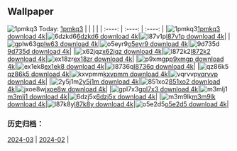 ## Wallpaper
![1pmkq3](https://w.wallhaven.cc/full/1p/wallhaven-1pmkq3.png) Today: [1pmkq3](https://th.wallhaven.cc/small/1p/1pmkq3.jpg)
|      |      |      |
| :----: | :----: | :----: |
|![1pmkq3](https://th.wallhaven.cc/small/1p/1pmkq3.jpg)[1pmkq3 download 4k](https://wallhaven.cc/w/1pmkq3)|![6dzkd6](https://th.wallhaven.cc/small/6d/6dzkd6.jpg)[6dzkd6 download 4k](https://wallhaven.cc/w/6dzkd6)|![l87v1p](https://th.wallhaven.cc/small/l8/l87v1p.jpg)[l87v1p download 4k](https://wallhaven.cc/w/l87v1p)|
|![gplw63](https://th.wallhaven.cc/small/gp/gplw63.jpg)[gplw63 download 4k](https://wallhaven.cc/w/gplw63)|![o5eyr9](https://th.wallhaven.cc/small/o5/o5eyr9.jpg)[o5eyr9 download 4k](https://wallhaven.cc/w/o5eyr9)|![9d735d](https://th.wallhaven.cc/small/9d/9d735d.jpg)[9d735d download 4k](https://wallhaven.cc/w/9d735d)|
|![x62jqz](https://th.wallhaven.cc/small/x6/x62jqz.jpg)[x62jqz download 4k](https://wallhaven.cc/w/x62jqz)|![l872k2](https://th.wallhaven.cc/small/l8/l872k2.jpg)[l872k2 download 4k](https://wallhaven.cc/w/l872k2)|![ex18zr](https://th.wallhaven.cc/small/ex/ex18zr.jpg)[ex18zr download 4k](https://wallhaven.cc/w/ex18zr)|
|![p9xmgp](https://th.wallhaven.cc/small/p9/p9xmgp.jpg)[p9xmgp download 4k](https://wallhaven.cc/w/p9xmgp)|![ex1ek8](https://th.wallhaven.cc/small/ex/ex1ek8.jpg)[ex1ek8 download 4k](https://wallhaven.cc/w/ex1ek8)|![l8736q](https://th.wallhaven.cc/small/l8/l8736q.jpg)[l8736q download 4k](https://wallhaven.cc/w/l8736q)|
|![qz86k5](https://th.wallhaven.cc/small/qz/qz86k5.jpg)[qz86k5 download 4k](https://wallhaven.cc/w/qz86k5)|![kxvpmm](https://th.wallhaven.cc/small/kx/kxvpmm.jpg)[kxvpmm download 4k](https://wallhaven.cc/w/kxvpmm)|![vqrvvp](https://th.wallhaven.cc/small/vq/vqrvvp.jpg)[vqrvvp download 4k](https://wallhaven.cc/w/vqrvvp)|
|![2y5j1m](https://th.wallhaven.cc/small/2y/2y5j1m.jpg)[2y5j1m download 4k](https://wallhaven.cc/w/2y5j1m)|![851xo2](https://th.wallhaven.cc/small/85/851xo2.jpg)[851xo2 download 4k](https://wallhaven.cc/w/851xo2)|![jxoe8w](https://th.wallhaven.cc/small/jx/jxoe8w.jpg)[jxoe8w download 4k](https://wallhaven.cc/w/jxoe8w)|
|![gpl7x3](https://th.wallhaven.cc/small/gp/gpl7x3.jpg)[gpl7x3 download 4k](https://wallhaven.cc/w/gpl7x3)|![m3mlj1](https://th.wallhaven.cc/small/m3/m3mlj1.jpg)[m3mlj1 download 4k](https://wallhaven.cc/w/m3mlj1)|![6dzj5x](https://th.wallhaven.cc/small/6d/6dzj5x.jpg)[6dzj5x download 4k](https://wallhaven.cc/w/6dzj5x)|
|![m3m9lk](https://th.wallhaven.cc/small/m3/m3m9lk.jpg)[m3m9lk download 4k](https://wallhaven.cc/w/m3m9lk)|![l87k8y](https://th.wallhaven.cc/small/l8/l87k8y.jpg)[l87k8y download 4k](https://wallhaven.cc/w/l87k8y)|![o5e2d5](https://th.wallhaven.cc/small/o5/o5e2d5.jpg)[o5e2d5 download 4k](https://wallhaven.cc/w/o5e2d5)|

### 历史归档：
[2024-03](https://github.com/april-projects/april-wallpaper/tree/main/picture/2024-03/) | [2024-02](https://github.com/april-projects/april-wallpaper/tree/main/picture/2024-02/) | 